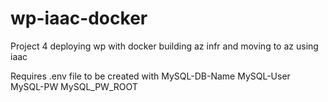 # wp-iaac-docker
Project 4 deploying wp with docker building az infr and moving to az using iaac

Requires .env file to be created with
      MySQL-DB-Name
      MySQL-User
      MySQL-PW
      MySQL_PW_ROOT